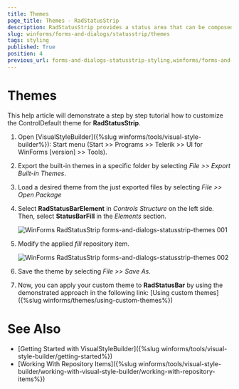```yaml
---
title: Themes
page_title: Themes - RadStatusStrip
description: RadStatusStrip provides a status area that can be composed of any number of RadElement types - buttons, repeat buttons, image buttons, labels, panels, progress bars and separators.
slug: winforms/forms-and-dialogs/statusstrip/themes
tags: styling
published: True
position: 4
previous_url: forms-and-dialogs-statusstrip-styling,winforms/forms-and-dialogs/statusstrip/styling
---
```


# Themes

This help article will demonstrate a step by step tutorial how to customize the ControlDefault theme for __RadStatusStrip__. 

1. Open [VisualStyleBuilder]({%slug winforms/tools/visual-style-builder%}): Start menu (Start >> Programs >> Telerik >> UI for WinForms [version] >> Tools).

1. Export the built-in themes in a specific folder by selecting *File >> Export Built-in Themes*.

1. Load a desired theme from the just exported files by selecting *File >> Open Package*

1. Select __RadStatusBarElement__ in *Controls Structure* on the left side. Then, select __StatusBarFill__ in the *Elements* section.

	![WinForms RadStatusStrip forms-and-dialogs-statusstrip-themes 001](images/forms-and-dialogs-statusstrip-themes001.png)

1. Modify the applied *fill* repository item. 

	![WinForms RadStatusStrip forms-and-dialogs-statusstrip-themes 002](images/forms-and-dialogs-statusstrip-themes002.png)

1. Save the theme by selecting *File >> Save As*.

1. Now, you can apply your custom theme to __RadStatusBar__ by using the demonstrated approach in the following link: [Using custom themes]({%slug winforms/themes/using-custom-themes%})

# See Also 

* [Getting Started with VisualStyleBuilder]({%slug winforms/tools/visual-style-builder/getting-started%})
* [Working With Repository Items]({%slug winforms/tools/visual-style-builder/working-with-visual-style-builder/working-with-repository-items%})
